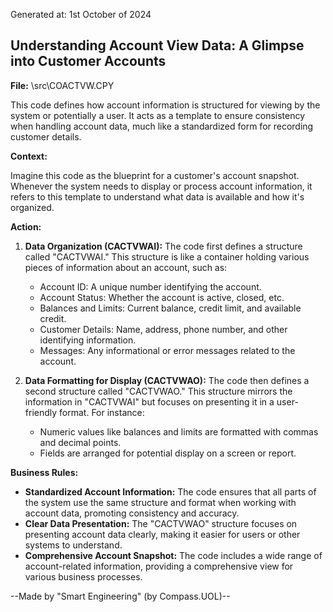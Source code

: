Generated at: 1st October of 2024

##  Understanding Account View Data: A Glimpse into Customer Accounts

**File:**  \src\COACTVW.CPY

This code defines how account information is structured for viewing by the system or potentially a user.  It acts as a template to ensure consistency when handling account data, much like a standardized form for recording customer details.

**Context:**

Imagine this code as the blueprint for a customer's account snapshot.  Whenever the system needs to display or process account information, it refers to this template to understand what data is available and how it's organized.

**Action:**

1.  **Data Organization (CACTVWAI):** The code first defines a structure called "CACTVWAI."  This structure is like a container holding various pieces of information about an account, such as:
    *   Account ID: A unique number identifying the account.
    *   Account Status: Whether the account is active, closed, etc.
    *   Balances and Limits: Current balance, credit limit, and available credit.
    *   Customer Details:  Name, address, phone number, and other identifying information.
    *   Messages:  Any informational or error messages related to the account.

2.  **Data Formatting for Display (CACTVWAO):**  The code then defines a second structure called "CACTVWAO."  This structure mirrors the information in "CACTVWAI" but focuses on presenting it in a user-friendly format.  For instance:
    *   Numeric values like balances and limits are formatted with commas and decimal points.
    *   Fields are arranged for potential display on a screen or report.

**Business Rules:**

*   **Standardized Account Information:** The code ensures that all parts of the system use the same structure and format when working with account data, promoting consistency and accuracy.
*   **Clear Data Presentation:** The "CACTVWAO" structure focuses on presenting account data clearly, making it easier for users or other systems to understand.
*   **Comprehensive Account Snapshot:** The code includes a wide range of account-related information, providing a comprehensive view for various business processes.

--Made by "Smart Engineering" (by Compass.UOL)--